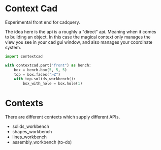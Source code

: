 # Context Cad

Experimental front end for cadquery.

The idea here is the api is a roughly a "direct" api. Meaning when it comes to building an object. In this case the magical context only manages the view you see in your cad gui window, and also manages your coordinate system.


```python
import contextcad

with contextcad.part("front") as bench:
    box = bench.box(5, 5, 5)
    top = box.faces(">Z")
    with top.solids_workbench():
        box_with_hole = box.hole(1)


```

# Contexts

There are different contexts which supply different APIs.

* solids_workbench
* shapes_workbench
* lines_workbench
* assembly_workbench (to-do)
